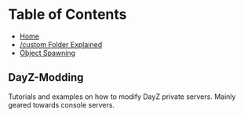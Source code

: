 # Table of Contents

 - [Home](https://github.com/Brandon10x15/DayZ-Modding/blob/main/README.md)
 - [/custom Folder Explained](https://github.com/Brandon10x15/DayZ-Modding/blob/main/custom%20Folder%20Explained.md)
 - [Object Spawning](https://github.com/Brandon10x15/DayZ-Modding/blob/main/Spawning%20Objects.md)

## DayZ-Modding
Tutorials and examples on how to modify DayZ private servers. Mainly geared towards console servers.
